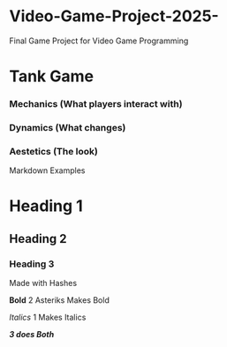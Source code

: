 # Video-Game-Project-2025-
Final Game Project for Video Game Programming 

# Tank Game

### Mechanics (What players interact with)

### Dynamics (What changes)

### Aestetics (The look)



























Markdown Examples 
# Heading 1
## Heading 2 
### Heading 3
Made with Hashes 

**Bold** 
2 Asteriks Makes Bold 

*Italics*
1 Makes Italics 

***3 does Both***

